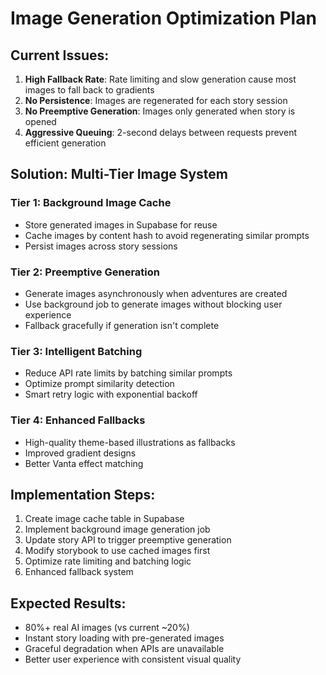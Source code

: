 # Image Generation Optimization Plan

## Current Issues:
1. **High Fallback Rate**: Rate limiting and slow generation cause most images to fall back to gradients
2. **No Persistence**: Images are regenerated for each story session
3. **No Preemptive Generation**: Images only generated when story is opened
4. **Aggressive Queuing**: 2-second delays between requests prevent efficient generation

## Solution: Multi-Tier Image System

### Tier 1: Background Image Cache
- Store generated images in Supabase for reuse
- Cache images by content hash to avoid regenerating similar prompts
- Persist images across story sessions

### Tier 2: Preemptive Generation
- Generate images asynchronously when adventures are created
- Use background job to generate images without blocking user experience
- Fallback gracefully if generation isn't complete

### Tier 3: Intelligent Batching
- Reduce API rate limits by batching similar prompts
- Optimize prompt similarity detection
- Smart retry logic with exponential backoff

### Tier 4: Enhanced Fallbacks
- High-quality theme-based illustrations as fallbacks
- Improved gradient designs
- Better Vanta effect matching

## Implementation Steps:
1. Create image cache table in Supabase
2. Implement background image generation job
3. Update story API to trigger preemptive generation
4. Modify storybook to use cached images first
5. Optimize rate limiting and batching logic
6. Enhanced fallback system

## Expected Results:
- 80%+ real AI images (vs current ~20%)
- Instant story loading with pre-generated images
- Graceful degradation when APIs are unavailable
- Better user experience with consistent visual quality
